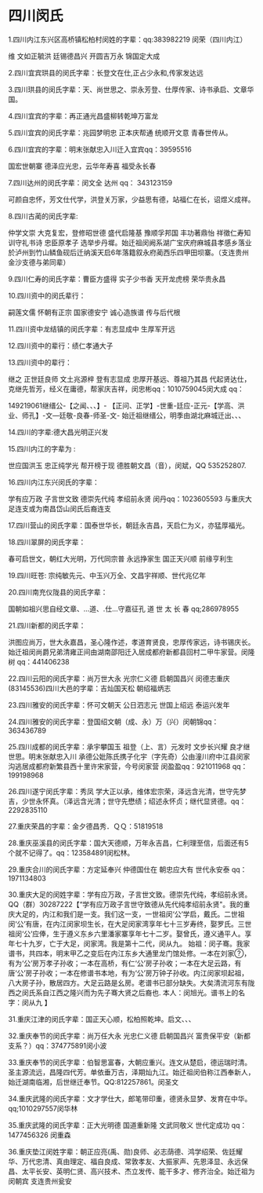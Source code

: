 # 四川闵氏

1.四川内江东兴区高桥镇松柏村闵姓的字辈：qq:383982219 闵荣（四川内江）

维 文如正毓洪 廷锡德昌兴 开圆吉万永 锦国定大成

2.四川宜宾珙县的闵氏字辈：长登文在仕,正占少永和,传家发达远

3.四川珙县的闵氏字辈：天、尚世思之、崇永芳登、仕厚传家、诗书承启、文章华国。

4.四川宜宾的字辈：再正通光昌盛柳转乾坤万富龙

5.四川宜宾的闵氏字辈：兆园梦明忠 正本庆帮通 统顺开文意 青春世传从。

6.四川宜宾的字辈：明末张献忠入川迁入宜宾qq：39595516

国宏世朝寨 德泽应光忠，云华年寿喜 福受永长春  

7.四川达州的闵氏字辈：闵文全 达州 qq： 343123159

可颜自忠怀，芳文仕代学，洪登关万家，少益思有德，站福仁在长，诏煜义成祥。

8.四川古蔺的闵氏字辈:

仲学文崇 大克复宏，登修昭世德 盛代启隆基 豫顺孚邦国 丰功著鼎怡 祥徵仁寿知 训守礼书诗 忠臣原孝子 选举步丹墀。始迁祖闵阙系湖广宝庆府麻城县孝感乡落业於泸州到竹山鳞鱼砚后迁纳溪天启6年落籍叙永府蔺西乐四甲田坝寨。（支连贵州金沙支德与弟同辈）

9.四川仁寿的闵氏字辈：曹臣方盛得 实子少书香 天开龙虎榜 荣华贵永昌

10.四川资中的闵氏辈行：

嗣莲文儒 怀朝有正宗 国家德安宁 诚心造族谱 传与后代根

11.四川资中龙结镇的闵氏字辈：有志显成中 生厚军开远

12.四川资中的辈行：绩仁孝通大子

13.四川资中的辈行：

继之 正世廷良师 文土兆源梓 登有志显成 忠厚开基远、尊祖乃其昌 代起贤达仕，克继先哲芳，经义在庸德，帮家庆吉祥，闵忠彬qq：1010759045闵大成 qq：

149219061继缙公-【之闻、、、】- 【正问、正学】-世重-廷应-正元-【学高、洪业、师孔】-文—廷敬-良春-师圣-文-    始迁祖继缙公，明季由湖北麻城迁出、、、

14.四川的字辈:德大昌光明正兴发

15.四川内江的字辈为 :

世应国洪玉 忠正纯学光 帮开榜于现 德胜朝文昌（音），闵斌，QQ 535252807.

16.四川内江东兴闵氏的字辈：

学有应万政 子言世文致 德崇先代纯 孝绍前永贤  闵丹qq：1023605593  与重庆大足连支或为南昌岱山闵氏后裔连支

17.四川营山的闵氏字辈：国泰世华长，朝廷永吉昌，天启仁为义，亦猛厚福光。

18.四川翠屏的闵氏字辈：

春可启世文，朝红大光明，万代同宗普 永远挣家生 国正天兴顺 前缘亨利生

19.四川旺苍: 宗纯敏先元、中玉兴万全、文昌宇祥顺、世代兆亿年

20.四川南充仪陇县的闵氏字辈：

国朝如祖兴思自经文章、...道、.仕...守嘉征孔 道 世 太 长 春 qq;286978955  

21.四川新都的闵氏字辈：

洪图应尚万，世大永嘉昌，圣心隆作述，孝道育贤良，忠厚传家远，诗书锡庆长。始迁祖闵尚爵兄弟清雍正间由湖南邵阳迁入居成都府新都县回村二甲牛家营。闵隆树 qq：441406238  

22.四川云阳的闵氏字辈：尚万世大永  光宗仁义德 启朝国昌兴  闵德志重庆(83145536)四川大邑的字辈：吉灿国天松 朝绍福炳志

23.四川雅安的闵氏字辈：怀可文朝天 公日泗志元 世国上绍远 泰运兴发年

24.四川雅安的闵氏字辈：登国绍文朝（成、永）万（兴）闵朝锦qq：363436789

25.四川成都的闵氏字辈：承宇攀国玉 祖登（上、言）元发时 文步长兴耀 良才继世思。明末张献忠入川 承德公妣陈氏携子化宇（字先奇）公由潼川府中江县闵家沟逃居成都府新繁县西十里许宋家营，今号闵家营 闵盈盈qq：921011968 qq：199198968  

26.四川遂宁闵氏字辈：秀凤 学大正以承，维体宏宗荣，泽远含光清，世守先梦吉，少世永怀真。（泽远含光清；世守先懋绩；绍述永怀贞；继代显贤德。qq：2292835110

27.重庆荣昌的字辈：金夕德昌秀．ＱＱ：51819518

28.重庆巫溪县的闵氏字辈：国大天德顺，万年永吉昌，仁利理至信，后面还有5个就不记得了。qq：123584891闵松林。

29.重庆合川的闵氏字辈：方定延奉兴 仲德国仕在 朝忠应大有 世代永安泰 qq：1971134803

30.重庆大足的闵姓字辈：学有应万政，子言世文致。德崇先代纯，孝绍前永贤。QQ（群）30287222【“学有应万政子言世守致德从先代纯孝绍前永贤"。我的重庆大足的，内江和我们是一支。我们这一支，一世祖闵‘公’学启，戴氏。二世祖闵‘公’有唐，在内江闵家坝生长，在大足闵家湾享年七十三岁寿终，娶罗氏。三世祖闵‘公’应俸，生于遵义东乡六里潘家寨享年七十二岁。娶曾氏，遵义通平人。享年七十九岁，亡于大足，闵家湾。我是第十二代，闵从九。 始祖：闵子骞。我家谱书，共四本，明末甲乙之变后在内江东乡大通里龙门馆处修。一本在刘家，有为‘公’房万孝子孙收；一本在高桥，有仁‘公’房子孙收；一本在大足云路，有唐‘公’房子孙收；一本在修谱书本地，有为‘公’房万钟子孙收。内江闵家坝起祖，八大房子孙，散居四方。大足云路是幺房。老谱书已部分缺失。大矣清流河东有陇西之闵氏系自江西之隆兴而为先子骞大贤之后裔也.        本人：闵旭光。谱书上的名字：闵从九 】

31.重庆江津的闵氏字辈：国正天心顺，松柏照乾坤。启文、、、

32.重庆奉节的闵氏字辈：尚万任大永 光忠仁义德 启朝国昌兴 富贵保平安（新都支系？）qq：374775891闵小波

33.重庆奉节的闵氏字辈：伯智思富春，大朝应重兴。连文从楚启，德运瑞时清。圣主源流远，昌隆四代芳。单依垂万古，泽期灿九江。始迁祖闵伯称江西奉新人，始迁湖南临湘，后世继迁奉节。QQ:812257861。闵圣文

34.重庆武隆的闵氏字辈：文才学仕大，郎笔带印重，德贤永显梦、发育在中华。qq;1010297557闵华林

35.重庆武隆的闵氏字辈：正大光明德 国道重新隆 文武同敬义 世代定成功 qq：1477456326 闵重森

36.重庆垫江闵姓字辈：朝正应亮(禹、勋)良师、必志荫德、鸿学绍荣、佐廷耀华、万代忠清、真由理定、福自良成、常敦孝友、大振家声、先恩泽显、永远保昌、太平长安、英明仁贤、高兴技术、杰立发传、能干多才、修齐治全。始迁祖为闵朝宾 支连贵州瓮安